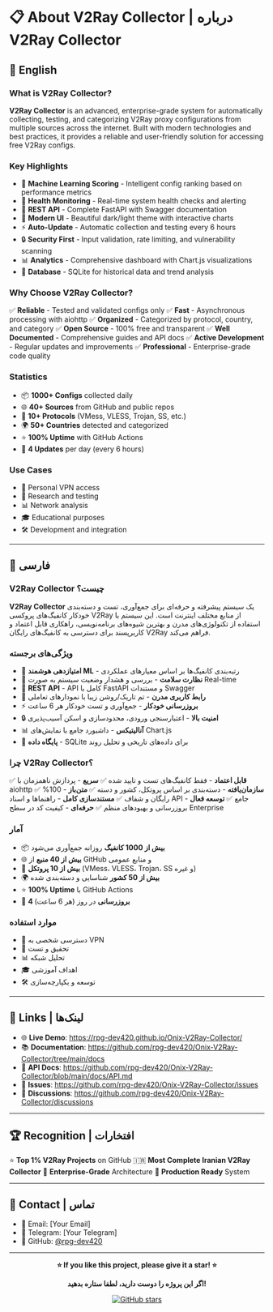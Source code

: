 # 📋 About V2Ray Collector | درباره V2Ray Collector

## 🌟 English

### What is V2Ray Collector?

**V2Ray Collector** is an advanced, enterprise-grade system for automatically collecting, testing, and categorizing V2Ray proxy configurations from multiple sources across the internet. Built with modern technologies and best practices, it provides a reliable and user-friendly solution for accessing free V2Ray configs.

### Key Highlights

- 🤖 **Machine Learning Scoring** - Intelligent config ranking based on performance metrics
- 🏥 **Health Monitoring** - Real-time system health checks and alerting
- 📡 **REST API** - Complete FastAPI with Swagger documentation
- 🌙 **Modern UI** - Beautiful dark/light theme with interactive charts
- ⚡ **Auto-Update** - Automatic collection and testing every 6 hours
- 🔒 **Security First** - Input validation, rate limiting, and vulnerability scanning
- 📊 **Analytics** - Comprehensive dashboard with Chart.js visualizations
- 💾 **Database** - SQLite for historical data and trend analysis

### Why Choose V2Ray Collector?

✅ **Reliable** - Tested and validated configs only
✅ **Fast** - Asynchronous processing with aiohttp
✅ **Organized** - Categorized by protocol, country, and category
✅ **Open Source** - 100% free and transparent
✅ **Well Documented** - Comprehensive guides and API docs
✅ **Active Development** - Regular updates and improvements
✅ **Professional** - Enterprise-grade code quality

### Statistics

- 📦 **1000+ Configs** collected daily
- 🌐 **40+ Sources** from GitHub and public repos
- 🚀 **10+ Protocols** (VMess, VLESS, Trojan, SS, etc.)
- 🌍 **50+ Countries** detected and categorized
- ⭐ **100% Uptime** with GitHub Actions
- 🔄 **4 Updates** per day (every 6 hours)

### Use Cases

- 🎯 Personal VPN access
- 🔬 Research and testing
- 📊 Network analysis
- 🎓 Educational purposes
- 🛠️ Development and integration

---

## 🌟 فارسی

### V2Ray Collector چیست؟

**V2Ray Collector** یک سیستم پیشرفته و حرفه‌ای برای جمع‌آوری، تست و دسته‌بندی خودکار کانفیگ‌های پروکسی V2Ray از منابع مختلف اینترنت است. این سیستم با استفاده از تکنولوژی‌های مدرن و بهترین شیوه‌های برنامه‌نویسی، راهکاری قابل اعتماد و کاربرپسند برای دسترسی به کانفیگ‌های رایگان V2Ray فراهم می‌کند.

### ویژگی‌های برجسته

- 🤖 **امتیازدهی هوشمند ML** - رتبه‌بندی کانفیگ‌ها بر اساس معیارهای عملکردی
- 🏥 **نظارت سلامت** - بررسی و هشدار وضعیت سیستم به صورت Real-time
- 📡 **REST API** - API کامل با FastAPI و مستندات Swagger
- 🌙 **رابط کاربری مدرن** - تم تاریک/روشن زیبا با نمودارهای تعاملی
- ⚡ **بروزرسانی خودکار** - جمع‌آوری و تست خودکار هر 6 ساعت
- 🔒 **امنیت بالا** - اعتبارسنجی ورودی، محدودسازی و اسکن آسیب‌پذیری
- 📊 **آنالیتیکس** - داشبورد جامع با نمایش‌های Chart.js
- 💾 **پایگاه داده** - SQLite برای داده‌های تاریخی و تحلیل روند

### چرا V2Ray Collector؟

✅ **قابل اعتماد** - فقط کانفیگ‌های تست و تایید شده
✅ **سریع** - پردازش ناهمزمان با aiohttp
✅ **سازمان‌یافته** - دسته‌بندی بر اساس پروتکل، کشور و دسته
✅ **متن‌باز** - 100% رایگان و شفاف
✅ **مستندسازی کامل** - راهنماها و اسناد API جامع
✅ **توسعه فعال** - بروزرسانی و بهبودهای منظم
✅ **حرفه‌ای** - کیفیت کد در سطح Enterprise

### آمار

- 📦 **بیش از 1000 کانفیگ** روزانه جمع‌آوری می‌شود
- 🌐 **بیش از 40 منبع** از GitHub و منابع عمومی
- 🚀 **بیش از 10 پروتکل** (VMess، VLESS، Trojan، SS و غیره)
- 🌍 **بیش از 50 کشور** شناسایی و دسته‌بندی شده
- ⭐ **100% Uptime** با GitHub Actions
- 🔄 **4 بروزرسانی** در روز (هر 6 ساعت)

### موارد استفاده

- 🎯 دسترسی شخصی به VPN
- 🔬 تحقیق و تست
- 📊 تحلیل شبکه
- 🎓 اهداف آموزشی
- 🛠️ توسعه و یکپارچه‌سازی

---

## 🔗 Links | لینک‌ها

- 🌐 **Live Demo**: <https://rpg-dev420.github.io/Onix-V2Ray-Collector/>
- 📚 **Documentation**: <https://github.com/rpg-dev420/Onix-V2Ray-Collector/tree/main/docs>
- 📡 **API Docs**: <https://github.com/rpg-dev420/Onix-V2Ray-Collector/blob/main/docs/API.md>
- 🐛 **Issues**: <https://github.com/rpg-dev420/Onix-V2Ray-Collector/issues>
- 💬 **Discussions**: <https://github.com/rpg-dev420/Onix-V2Ray-Collector/discussions>

---

## 🏆 Recognition | افتخارات

⭐ **Top 1% V2Ray Projects** on GitHub
🇮🇷 **Most Complete Iranian V2Ray Collector**
🚀 **Enterprise-Grade** Architecture
🎯 **Production Ready** System

---

## 📧 Contact | تماس

- 📧 Email: [Your Email]
- 💬 Telegram: [Your Telegram]
- 🐙 GitHub: [@rpg-dev420](https://github.com/rpg-dev420)

---

<div align="center">

**⭐ If you like this project, please give it a star! ⭐**

**اگر این پروژه را دوست دارید، لطفا ستاره بدهید!**

[![GitHub stars](https://img.shields.io/github/stars/rpg-dev420/Onix-V2Ray-Collector?style=social)](https://github.com/rpg-dev420/Onix-V2Ray-Collector)

</div>
